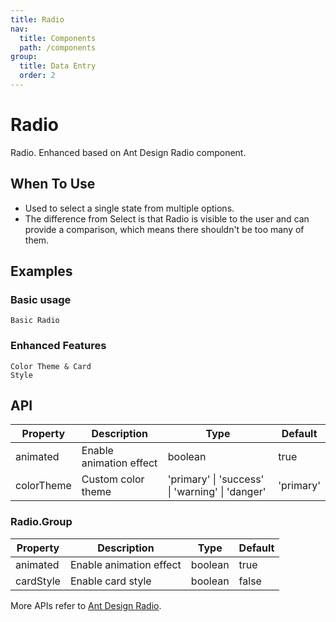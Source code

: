 ```yaml
---
title: Radio
nav:
  title: Components
  path: /components
group:
  title: Data Entry
  order: 2
---
```


# Radio

Radio. Enhanced based on Ant Design Radio component.

## When To Use

- Used to select a single state from multiple options.
- The difference from Select is that Radio is visible to the user and can provide a comparison, which means there shouldn't be too many of them.

## Examples

### Basic usage

<code src="./demos/basic.tsx">Basic Radio</code>

### Enhanced Features

<code src="./demos/enhanced.tsx">Color Theme & Card Style</code>

## API

| Property | Description | Type | Default |
| --- | --- | --- | --- |
| animated | Enable animation effect | boolean | true |
| colorTheme | Custom color theme | 'primary' \| 'success' \| 'warning' \| 'danger' | 'primary' |

### Radio.Group

| Property | Description | Type | Default |
| --- | --- | --- | --- |
| animated | Enable animation effect | boolean | true |
| cardStyle | Enable card style | boolean | false |

More APIs refer to [Ant Design Radio](https://ant.design/components/radio#api).